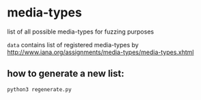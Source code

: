 # media-types
list of all possible media-types for fuzzing purposes

`data` contains list of registered media-types by http://www.iana.org/assignments/media-types/media-types.xhtml

## how to generate a new list:
```
python3 regenerate.py
```
